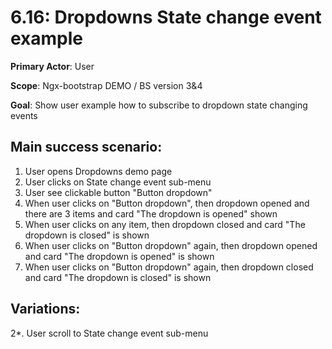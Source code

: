 6.16: Dropdowns State change event example
==========================================
**Primary Actor**: User

**Scope**: Ngx-bootstrap DEMO / BS version 3&4

**Goal**: Show user example how to subscribe to dropdown state changing events

Main success scenario:
----------------------
1. User opens Dropdowns demo page
2. User clicks on State change event sub-menu
3. User see clickable button "Button dropdown"
4. When user clicks on "Button dropdown", then dropdown opened and there are 3 items and card "The dropdown is opened" shown
5. When user clicks on any item, then dropdown closed and card "The dropdown is closed" is shown
6. When user clicks on "Button dropdown" again, then dropdown opened and card "The dropdown is opened" is shown
7. When user clicks on "Button dropdown" again, then dropdown closed and card "The dropdown is closed" is shown

Variations:
-----------
2*. User scroll to State change event sub-menu
